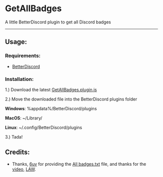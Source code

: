# GetAllBadges
A little BetterDiscord plugin to get all Discord badges

---

## Usage:

### Requirements:

- [BetterDiscord](https://github.com/BetterDiscord/BetterDiscord)

### Installation:

1.) Download the latest [GetAllBadges.plugin.js](https://github.com/PiciAkk/GetAllBadges/releases/latest)

2.) Move the downloaded file into the BetterDiscord plugins folder

**Windows**: %appdata%/BetterDiscord/plugins

**MacOS**:  ~/Library/

**Linux**: ~/.config/BetterDiscord/plugins

3.) Tada!

## Credits:

- Thanks, [6uv](https://github.com/6uv) for providing the [All badges.txt](https://raw.githubusercontent.com/6uv/console-hacks/master/All%20badges.txt) file, and thanks for the [video](https://www.youtube.com/watch?v=z-nslUxI0yQ), [LAW](https://www.youtube.com/channel/UCbfGHhyeHpKXF5rl1cRfvbg).
